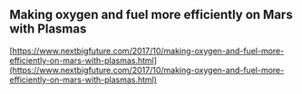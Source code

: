 ## Making oxygen and fuel more efficiently on Mars with Plasmas
  
  [https://www.nextbigfuture.com/2017/10/making-oxygen-and-fuel-more-efficiently-on-mars-with-plasmas.html](https://www.nextbigfuture.com/2017/10/making-oxygen-and-fuel-more-efficiently-on-mars-with-plasmas.html)